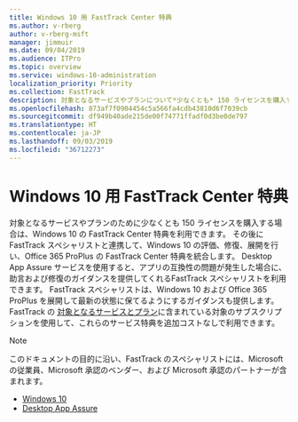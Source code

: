 ```yaml
---
title: Windows 10 用 FastTrack Center 特典
ms.author: v-rberg
author: v-rberg-msft
manager: jimmuir
ms.date: 09/04/2019
ms.audience: ITPro
ms.topic: overview
ms.service: windows-10-administration
localization_priority: Priority
ms.collection: FastTrack
description: 対象となるサービスやプランについて*少なくとも* 150 ライセンスを購入する場合は、Windows 10 用 FastTrack Center 特典を利用できます。
ms.openlocfilehash: 873af7f0904454c5a566fa4cdb43810d6f7039cb
ms.sourcegitcommit: df949b40ade215de00f74771ffadf0d3be0de797
ms.translationtype: HT
ms.contentlocale: ja-JP
ms.lasthandoff: 09/03/2019
ms.locfileid: "36712273"
---
```

# <a name="fasttrack-center-benefit-for-windows-10"></a>Windows 10 用 FastTrack Center 特典

対象となるサービスやプランのために少なくとも 150 ライセンスを購入する場合は、Windows 10 の FastTrack Center 特典を利用できます。 その後に FastTrack スペシャリストと連携して、Windows 10 の評価、修復、展開を行い、Office 365 ProPlus の FastTrack Center 特典を統合します。 Desktop App Assure サービスを使用すると、アプリの互換性の問題が発生した場合に、助言および修復のガイダンスを提供してくれるFastTrack スペシャリストを利用できます。  FastTrack スペシャリストは、Windows 10 および Office 365 ProPlus を展開して最新の状態に保てるようにするガイダンスも提供します。 FastTrack の [対象となるサービスとプラン](M365-eligible-services-and-plans.md)に含まれている対象のサブスクリプションを使用して、これらのサービス特典を追加コストなしで利用できます。
  
> [!NOTE]
> このドキュメントの目的に沿い、FastTrack のスペシャリストには、Microsoft の従業員、Microsoft 承認のベンダー、および Microsoft 承認のパートナーが含まれます。 
    
- [Windows 10](Win-10-windows-10.md)
- [Desktop App Assure](Win-10-desktop-app-assure.md)
  

  

 